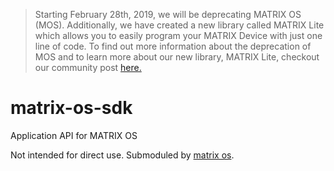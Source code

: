 > Starting February 28th, 2019, we will be deprecating MATRIX OS (MOS). Additionally, we have created a new library called MATRIX Lite which allows you to easily program your MATRIX Device with just one line of code. To find out more information about the deprecation of MOS and to learn more about our new library, MATRIX Lite, checkout our community post [here.](https://community.matrix.one/t/mos-being-deprecated-announcing-new-library-matrix-lite/2240)

# matrix-os-sdk
Application API for MATRIX OS

Not intended for direct use. Submoduled by [matrix os](http://github.com/matrix-io/matrix-os).
